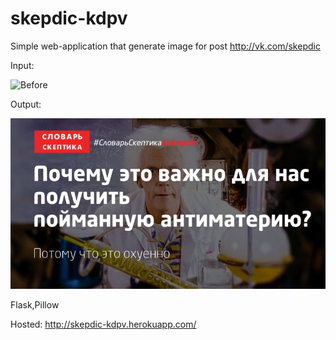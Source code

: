 # skepdic-kdpv

Simple web-application that generate image for post http://vk.com/skepdic


Input:


![Before](https://image.ibb.co/nOQCtv/smrhhh.jpg)


Output:



![After](https://github.com/honeypy/skepdic-kdpv/blob/master/static/example.jpg)


Flask,Pillow



Hosted: http://skepdic-kdpv.herokuapp.com/




